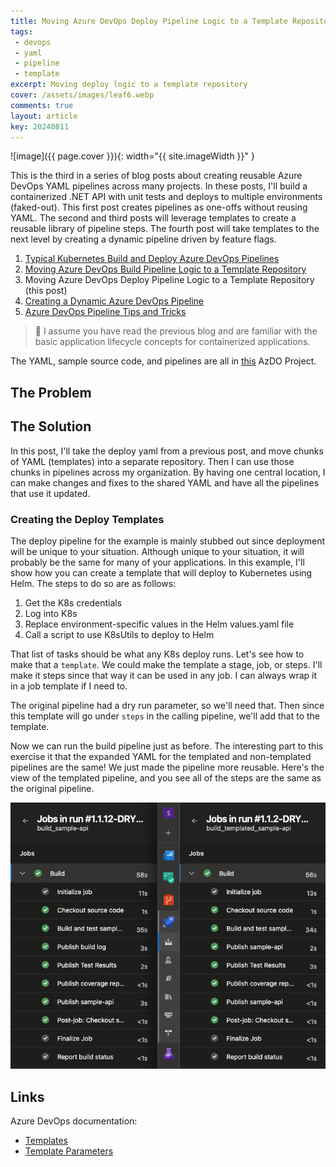 ```yaml
---
title: Moving Azure DevOps Deploy Pipeline Logic to a Template Repository
tags:
 - devops
 - yaml
 - pipeline
 - template
excerpt: Moving deploy logic to a template repository
cover: /assets/images/leaf6.webp
comments: true
layout: article
key: 20240811
---
```


![image]({{ page.cover }}){: width="{{ site.imageWidth }}" }

This is the third in a series of blog posts about creating reusable Azure DevOps YAML pipelines across many projects. In these posts, I'll build a containerized .NET API with unit tests and deploys to multiple environments (faked-out). This first post creates pipelines as one-offs without reusing YAML. The second and third posts will leverage templates to create a reusable library of pipeline steps. The fourth post will take templates to the next level by creating a dynamic pipeline driven by feature flags.

1. [Typical Kubernetes Build and Deploy Azure DevOps Pipelines](/2024/08/10/typical-pipeline.html)
1. [Moving Azure DevOps Build Pipeline Logic to a Template Repository](/2024/08/11/build-template-repository.html)
1. Moving Azure DevOps Deploy Pipeline Logic to a Template Repository (this post)
1. [Creating a Dynamic Azure DevOps Pipeline](/2024/08/21/build-pipeline.html)
1. [Azure DevOps Pipeline Tips and Tricks](/2024/08/22/azdo-tat.html)

> 💁 I assume you have read the previous blog and are familiar with the basic application lifecycle concepts for containerized applications.

The YAML, sample source code, and pipelines are all in [this](https://dev.azure.com/MrSeekatar/SeekatarBlog/_git/TypicalPipeline) AzDO Project.

## The Problem


## The Solution

In this post, I'll take the deploy yaml from a previous post, and move chunks of YAML (templates) into a separate repository. Then I can use those chunks in pipelines across my organization. By having one central location, I can make changes and fixes to the shared YAML and have all the pipelines that use it updated.

### Creating the Deploy Templates

The deploy pipeline for the example is mainly stubbed out since deployment will be unique to your situation. Although unique to your situation, it will probably be the same for many of your applications. In this example, I'll show how you can create a template that will deploy to Kubernetes using Helm. The steps to do so are as follows:

1. Get the K8s credentials
1. Log into K8s
1. Replace environment-specific values in the Helm values.yaml file
1. Call a script to use K8sUtils to deploy to Helm

That list of tasks should be what any K8s deploy runs. Let's see how to make that a `template`. We could make the template a stage, job, or steps. I'll make it steps since that way it can be used in any job. I can always wrap it in a job template if I need to.

The original pipeline had a dry run parameter, so we'll need that. Then since this template will go under `steps` in the calling pipeline, we'll add that to the template.


Now we can run the build pipeline just as before. The interesting part to this exercise it that the expanded YAML for the templated and non-templated pipelines are the same! We just made the pipeline more reusable. Here's the view of the templated pipeline, and you see all of the steps are the same as the original pipeline.

![Comparing two build steps](/assets/images/devOpsBlogs/compare-builds.png)

## Links

Azure DevOps documentation:

- [Templates](https://learn.microsoft.com/en-us/azure/devops/pipelines/process/templates?view=azure-devops&pivots=templates-includes)
- [Template Parameters](https://learn.microsoft.com/en-us/azure/devops/pipelines/process/template-parameters?view=azure-devops)
